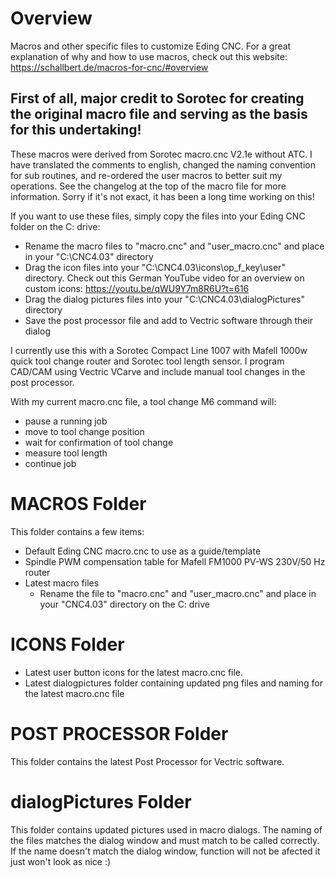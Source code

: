 # Overview
Macros and other specific files to customize Eding CNC. For a great explanation of why and how to use macros, check out this website: 
https://schallbert.de/macros-for-cnc/#overview

## First of all, major credit to Sorotec for creating the original macro file and serving as the basis for this undertaking!

These macros were derived from Sorotec macro.cnc V2.1e without ATC. I have translated the comments to english, changed the naming convention for sub routines, and re-ordered the user macros to better suit my operations. See the changelog at the top of the macro file for more information. Sorry if it's not exact, it has been a long time working on this!

If you want to use these files, simply copy the files into your Eding CNC folder on the C: drive:
  - Rename the macro files to "macro.cnc" and "user_macro.cnc" and place in your "C:\CNC4.03\" directory
  - Drag the icon files into your "C:\CNC4.03\icons\op_f_key\user\" directory. Check out this German YouTube video for an overview on custom icons: https://youtu.be/qWU9Y7m8R6U?t=616
  - Drag the dialog pictures files into your "C:\CNC4.03\dialogPictures\" directory
  - Save the post processor file and add to Vectric software through their dialog

I currently use this with a Sorotec Compact Line 1007 with Mafell 1000w quick tool change router and Sorotec tool length sensor. I program CAD/CAM using Vectric VCarve and include manual tool changes in the post processor. 

With my current macro.cnc file, a tool change M6 command will:
- pause a running job
- move to tool change position
- wait for confirmation of tool change
- measure tool length
- continue job

# MACROS Folder
This folder contains a few items:
- Default Eding CNC macro.cnc to use as a guide/template
- Spindle PWM compensation table for Mafell FM1000 PV-WS 230V/50 Hz router
- Latest macro files
  - Rename the file to "macro.cnc" and "user_macro.cnc" and place in your "CNC4.03" directory on the C: drive

# ICONS Folder
- Latest user button icons for the latest macro.cnc file. 
- Latest dialogpictures folder containing updated png files and naming for the latest macro.cnc file

# POST PROCESSOR Folder
This folder contains the latest Post Processor for Vectric software.

# dialogPictures Folder
This folder contains updated pictures used in macro dialogs. The naming of the files matches the dialog window and must match to be called correctly. If the name doesn't match the dialog window, function will not be afected it just won't look as nice :)
